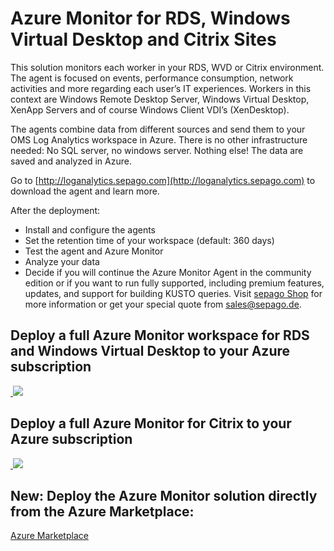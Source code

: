 # Azure Monitor for RDS, Windows Virtual Desktop and Citrix Sites

This solution monitors each worker in your RDS, WVD or Citrix environment. The agent is focused on events, performance consumption, network activities and more regarding each user’s IT experiences. Workers in this context are Windows Remote Desktop Server, Windows Virtual Desktop, XenApp Servers and of course Windows Client VDI’s (XenDesktop).

The agents combine data from different sources and send them to your OMS Log Analytics workspace in Azure. There is no other infrastructure needed: No SQL server, no windows server. Nothing else! The data are saved and analyzed in Azure.



Go to [http://loganalytics.sepago.com](http://loganalytics.sepago.com) to download the agent and learn more.



After the deployment:

- Install and configure the agents
- Set the retention time of your workspace (default: 360 days)
- Test the agent and Azure Monitor
- Analyze your data
- Decide if you will continue the Azure Monitor Agent in the community edition or if you want to run fully supported, including premium features, updates, and support for building KUSTO queries. Visit [sepago Shop](https://shop.sepago.de/product/?id=1E79F2B5-7514-4AEB-B092-63365BBAAE1E) for more information or get your special quote from [sales@sepago.de](mailto:sales@sepago.de).



## Deploy a full Azure Monitor workspace for RDS and Windows Virtual Desktop to your Azure subscription

<a href="https://portal.azure.com/#create/Microsoft.Template/uri/https%3A%2F%2Fraw.githubusercontent.com%2FMarcelMeurer%2FLogAnalytics-for-Citrix%2Fmaster%2FITPC-OMS-RDS.json" target="_blank">
​    <img src="http://azuredeploy.net/deploybutton.png"/>
</a>

## Deploy a full Azure Monitor for Citrix to your Azure subscription
<a href="https://portal.azure.com/#create/Microsoft.Template/uri/https%3A%2F%2Fraw.githubusercontent.com%2FMarcelMeurer%2FLogAnalytics-for-Citrix%2Fmaster%2FITPC-OMS-Citrix.json" target="_blank">
​    <img src="http://azuredeploy.net/deploybutton.png"/>
</a>



## **New:** Deploy the Azure Monitor solution directly from the Azure Marketplace:

[Azure Marketplace](https://azuremarketplace.microsoft.com/en-us/marketplace/apps?search=sepago%20gmbh)